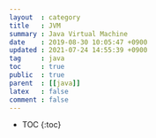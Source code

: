```yaml
---
layout  : category
title   : JVM
summary : Java Virtual Machine
date    : 2019-08-30 10:05:47 +0900
updated : 2021-07-24 14:55:39 +0900
tag     : java
toc     : true
public  : true
parent  : [[java]]
latex   : false
comment : false
---
```

* TOC
{:toc}


